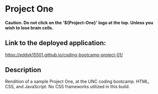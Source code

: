 # Project One

#### Caution. Do not click on the '${Project-One}' logo at the top. Unless you wish to lose brain cells.

## Link to the deployed application:
https://eddyk15501.github.io/coding-bootcamp-project-01/

## Description
Rendition of a sample Project One, at the UNC coding bootcamp. HTML, CSS, and JavaScript. No CSS frameworks utilized in this build.
